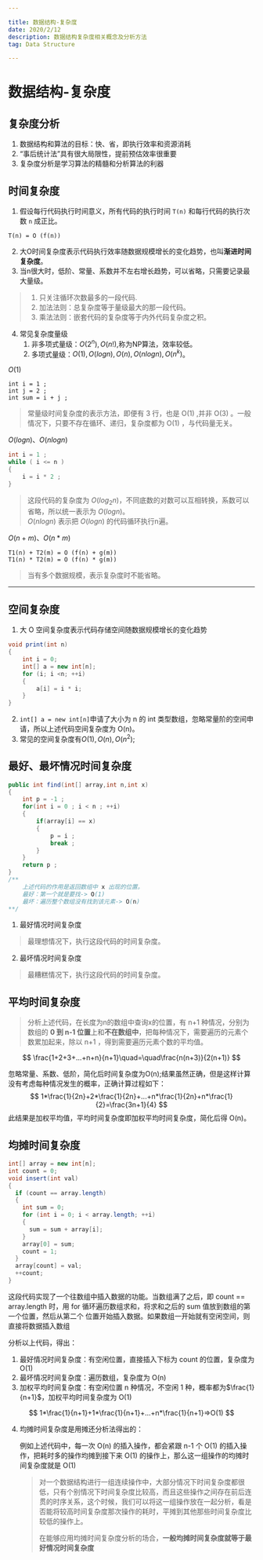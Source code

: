 ```yaml
---

title: 数据结构-复杂度
date: 2020/2/12
description: 数据结构复杂度相关概念及分析方法
tag: Data Structure

---
```




# 数据结构-复杂度

## 复杂度分析

1. 数据结构和算法的目标：快、省，即执行效率和资源消耗
2. “事后统计法”具有很大局限性，提前预估效率很重要
3. 复杂度分析是学习算法的精髓和分析算法的利器


## 时间复杂度

1. 假设每行代码执行时间意义，所有代码的执行时间 `T(n)` 和每行代码的执行次数 `n` 成正比。

```
T(n) = O (f(n))
```

2. 大O时间复杂度表示代码执行效率随数据规模增长的变化趋势，也叫**渐进时间复杂度**。
3. 当n很大时，低阶、常量、系数并不左右增长趋势，可以省略，只需要记录最大量级。

> 1. 只关注循环次数最多的一段代码.
> 2. 加法法则：总复杂度等于量级最大的那一段代码。
> 3. 乘法法则：嵌套代码的复杂度等于内外代码复杂度之积。

4. 常见复杂度量级
   1. 非多项式量级：$O(2^n),O(n!)$,称为NP算法，效率较低。
   2. 多项式量级：$O(1),O(logn),O(n),O(nlogn),O(n^k)$。

$O(1)$

```
int i = 1 ;
int j = 2 ;
int sum = i + j ;
```

>常量级时间复杂度的表示方法，即便有 3 行，也是 O(1) ,并非 O(3) 。一般情况下，只要不存在循环、递归，复杂度都为 O(1) ，与代码量无关。

$O(logn)、O(nlogn)$

```java
int i = 1 ;
while ( i <= n )
{
    i = i * 2 ;
}
```

> 这段代码的复杂度为 $O(log_2n)$，不同底数的对数可以互相转换，系数可以省略，所以统一表示为 $O(logn)$。  
> $O(nlogn)$ 表示把 $O(logn$) 的代码循环执行n遍。

$O(n+m)、O(n*m)$

```
T1(n) + T2(m) = O (f(n) + g(m))
T1(n) * T2(m) = O (f(n) * g(m))
```

> 当有多个数据规模，表示复杂度时不能省略。

---

## 空间复杂度

1. 大 O 空间复杂度表示代码存储空间随数据规模增长的变化趋势

```java
void print(int n) 
{
    int i = 0;
    int[] a = new int[n];
    for (i; i <n; ++i) 
    {
        a[i] = i * i;
    }
}
```

2. `int[] a = new int[n]`申请了大小为 n 的 int 类型数组，忽略常量阶的空间申请，所以上述代码空间复杂度为 O(n)。
3. 常见的空间复杂度有$O(1),O(n),O(n^2)$;

## 最好、最坏情况时间复杂度

```java
public int find(int[] array,int n,int x)
{
    int p = -1 ;
    for(int i = 0 ; i < n ; ++i)
    {
        if(array[i] == x)
        {
            p = i ;
            break ;
        }
    }
    return p ;
}
/**
    上述代码的作用是返回数组中 x 出现的位置。
    最好：第一个就是要找-> O(1)
    最坏：遍历整个数组没有找到该元素-> O(n)
**/
```

1. 最好情况时间复杂度

>最理想情况下，执行这段代码的时间复杂度。

2. 最坏情况时间复杂度

>最糟糕情况下，执行这段代码的时间复杂度。

## 平均时间复杂度

>分析上述代码，在长度为n的数组中查询x的位置，有 n+1 种情况，分别为数组的 **0 到 n-1 位置**上和**不在数组中**，把每种情况下，需要遍历的元素个数累加起来，除以 n+1 ，得到需要遍历元素个数的平均值。

$$
\frac{1+2+3+...+n+n}{n+1}\quad=\quad\frac{n(n+3)}{2(n+1)}
$$

忽略常量、系数、低阶，简化后时间复杂度为O(n);结果虽然正确，但是这样计算没有考虑每种情况发生的概率，正确计算过程如下：
$$
1*\frac{1}{2n}+2*\frac{1}{2n}+...+n*\frac{1}{2n}+n*\frac{1}{2}=\frac{3n+1}{4}
$$
此结果是加权平均值，平均时间复杂度即加权平均时间复杂度，简化后得 O(n)。

## 均摊时间复杂度

```java
int[] array = new int[n];
int count = 0;
void insert(int val) 
{
  if (count == array.length) 
  {
    int sum = 0;
    for (int i = 0; i < array.length; ++i) 
    {
      sum = sum + array[i];
    }
    array[0] = sum;
    count = 1;
  }
  array[count] = val;
  ++count;
}
```

这段代码实现了一个往数组中插入数据的功能。当数组满了之后，即 count == array.length 时，用 for 循环遍历数组求和，将求和之后的 sum 值放到数组的第一个位置，然后从第二个 位置开始插入数据。如果数组一开始就有空闲空间，则直接将数据插入数组

分析以上代码，得出：

1. 最好情况时间复杂度：有空闲位置，直接插入下标为 count 的位置，复杂度为 O(1) 
2. 最坏情况时间复杂度：遍历数组，复杂度为 O(n) 
3. 加权平均时间复杂度：有空闲位置 n 种情况，不空闲 1 种，概率都为$\frac{1}{n+1}$，加权平均时间复杂度为 O(1) 

$$
1*\frac{1}{n+1}+1*\frac{1}{n+1}+...+n*\frac{1}{n+1}=>O(1)
$$

4. 均摊时间复杂度是用摊还分析法得出的：

   例如上述代码中，每一次 O(n) 的插入操作，都会紧跟 n-1 个 O(1) 的插入操作，把耗时多的操作均摊到接下来 O(1) 的操作上，那么这一组操作的均摊时间复杂度就是 O(1)

   > 对一个数据结构进行一组连续操作中，大部分情况下时间复杂度都很低，只有个别情况下时间复杂度比较高，而且这些操作之间存在前后连贯的时序关系，这个时候，我们可以将这一组操作放在一起分析，看是否能将较高时间复杂度那次操作的耗时，平摊到其他那些时间复杂度比较低的操作上。  
   >
   > 在能够应用均摊时间复杂度分析的场合，**一般均摊时间复杂度就等于最好情况时间复杂度**

